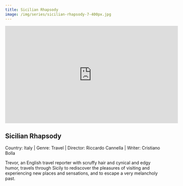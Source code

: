 ```yaml
---
title: Sicilian Rhapsody
image: /img/series/sicilian-rhapsody-7-400px.jpg
---
```

<iframe width="560" height="315" src="https://www.youtube-nocookie.com/embed/sd7P6OM0Z88" frameborder="0" allow="accelerometer; autoplay; encrypted-media; gyroscope; picture-in-picture" allowfullscreen></iframe>

## Sicilian Rhapsody
Country: Italy | Genre: Travel | Director: Riccardo Cannella | Writer: Cristiano Bolla

Trevor, an English travel reporter with scruffy hair and cynical and edgy humor, travels through Sicily to rediscover the pleasures of visiting and experiencing new places and sensations, and to escape a very melancholy past.